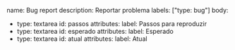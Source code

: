 name: Bug report
description: Reportar problema
labels: ["type: bug"]
body:
  - type: textarea
    id: passos
    attributes:
      label: Passos para reproduzir
  - type: textarea
    id: esperado
    attributes:
      label: Esperado
  - type: textarea
    id: atual
    attributes:
      label: Atual

